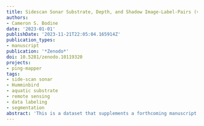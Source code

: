```yaml
---
title: Sidescan Sonar Substrate, Depth, and Shadow Image-Label-Pairs (v1.0.0) [Data set]
authors:
- Cameron S. Bodine
date: '2023-01-01'
publishDate: '2023-11-21T22:05:04.165914Z'
publication_types:
- manuscript
publication: '*Zenodo*'
doi: 10.5281/zenodo.10119320
projects:
- ping-mapper
tags:
- side-scan sonar
- Humminbird
- aquatic substrate
- remote sensing
- data labeling
- segmentation
abstract: 'This is a dataset that supplements a forthcoming manuscript on automated substrate mapping.'
---
```

